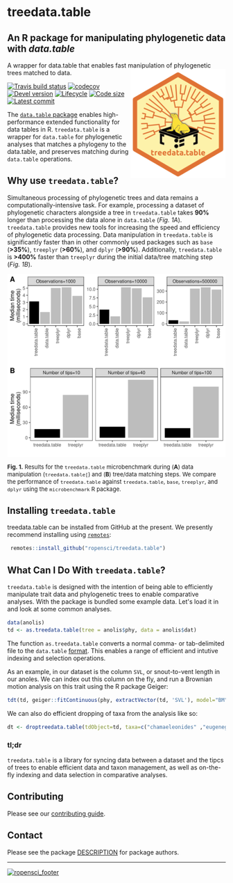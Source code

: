 # treedata.table
##  An R package for manipulating phylogenetic data with _data.table_
A wrapper for data.table that enables fast manipulation of  phylogenetic trees matched to data. <img src='man/figures/logo.png' align="right" height="250" />

<!-- badges: start -->
  [![Travis build status](https://travis-ci.org/ropensci/treedata.table.svg?branch=master)](https://travis-ci.org/ropensci/treedata.table)
[![codecov](https://codecov.io/gh/ropensci/treedata.table/branch/master/graph/badge.svg)](https://codecov.io/gh/ropensci/treedata.table)
[![Devel version](https://img.shields.io/badge/devel%20version-0.1.0-blue.svg)](https://github.com/ropensci/treedata.table)
[![Lifecycle](https://img.shields.io/badge/lifecycle-ropensci/treedata.table-blue.svg)](https://www.tidyverse.org/lifecycle/#ropensci/treedata.table)
[![Code size](https://img.shields.io/github/languages/code-size/ropensci/treedata.table.svg)](https://github.com/ropensci/treedata.table)
[![Latest commit](https://img.shields.io/github/last-commit/ropensci/treedata.table.svg)](https://github.com/ropensci/treedata.table/commits/master)
<!-- badges: end -->

The [`data.table` package](https://github.com/Rdatatable/data.table) enables high-performance extended functionality for
data tables in R. `treedata.table` is a wrapper for `data.table` for phylogenetic analyses that matches a phylogeny to the
data.table, and preserves matching during `data.table` operations.

## Why use `treedata.table`?

Simultaneous processing of phylogenetic trees and data remains a computationally-intensive task. For example, processing a dataset of phylogenetic characters alongside a tree in `treedata.table` takes **90%** longer than processing the data alone in `data.table` (*Fig. 1A*). `treedata.table` provides new tools for increasing the speed and efficiency of phylogenetic data processing. Data manipulation in `treedata.table` is significantly faster than in other commonly used packages such as `base` (**>35%**), `treeplyr` (**>60%**), and `dplyr` (**>90%**). Additionally, `treedata.table` is **>400%** faster than `treeplyr` during the initial data/tree matching step (*Fig. 1B*).  

<div style="text-align:center">
<img src='man/figures/bench_TDT_Aug14.png' align="middle"width="600" />
</div>

 <font size="2"> **Fig. 1.** Results for the `treedata.table` microbenchmark during (**A**) data manipulation (`treedata.table[`) and (**B**) tree/data matching steps. We compare the performance of `treedata.table` against `treedata.table`, `base`, `treeplyr`, and `dplyr` using the `microbenchmark` R package.</font>


## Installing `treedata.table`

treedata.table can be installed from GitHub at the present. We presently recommend installing using
[`remotes`](https://cran.r-project.org/web/packages/remotes/index.html):

```r
 remotes::install_github("ropensci/treedata.table")
 ```

## What Can I Do With `treedata.table`?

`treedata.table` is designed with the intention of being able to efficiently manipulate trait data and
phylogenetic trees to enable comparative analyses. With the package is bundled some example data. Let's load it in and look at some common analyses.

```r
data(anolis)
td <- as.treedata.table(tree = anolis$phy, data = anolis$dat)
```

The function `as.treedata.table` converts a normal comma- or tab-delimited file to the `data.table` [format](https://cran.r-project.org/web/packages/data.table/vignettes/datatable-intro.html). This enables a range of efficient and intutive indexing and selection operations.

As an example, in our dataset is the column `SVL`, or snout-to-vent length in our anoles. We can index out this column on the fly, and run a Brownian motion analysis on this trait using the R package Geiger:

```r
tdt(td, geiger::fitContinuous(phy, extractVector(td, 'SVL'), model="BM", ncores=1))
```

We can also do efficient dropping of taxa from the analysis like so:

```r
dt <- droptreedata.table(tdObject=td, taxa=c("chamaeleonides" ,"eugenegrahami" ))
```

### tl;dr

`treedata.table` is a library for syncing data between a dataset and the tipcs of trees to enable efficient data and taxon management, as well as on-the-fly indexing and data selection in comparative analyses.

## Contributing

Please see our [contributing guide](CONTRIBUTING).

## Contact

Please see the package [DESCRIPTION](DESCRIPTION) for package authors.

---

[![ropensci_footer](https://ropensci.org/public_images/ropensci_footer.png)](https://ropensci.org)

